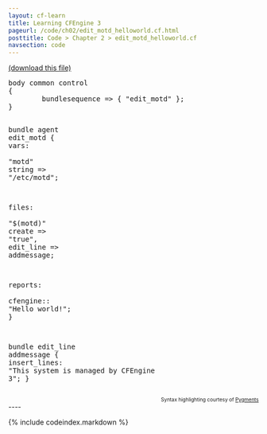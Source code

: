 ```yaml
---
layout: cf-learn
title: Learning CFEngine 3
pageurl: /code/ch02/edit_motd_helloworld.cf.html
posttitle: Code > Chapter 2 > edit_motd_helloworld.cf
navsection: code
---
```


[(download this file)](https://raw.github.com/zzamboni/cf-learn.info/master/src/ch02/edit_motd_helloworld.cf)

<div class="highlight"><pre><span class="k">body</span> <span class="k">common</span> <span class="k">control</span>
<span class="p">{</span>
        <span class="kr">bundlesequence</span> <span class="o">=&gt;</span> <span class="p">{</span> <span class="s">&quot;edit_motd&quot;</span> <span class="p">};</span>
<span class="p">}</span>

<span class="k">bundle</span> <span class="k">agent</span> <span class="nf">edit_motd</span> 
<span class="p">{</span>
  <span class="kd">vars</span><span class="p">:</span>   
      <span class="p">&quot;</span><span class="nv">motd</span><span class="p">&quot;</span> <span class="kt">string</span> <span class="o">=&gt;</span> <span class="s">&quot;/etc/motd&quot;</span><span class="p">;</span>

  <span class="kd">files</span><span class="p">:</span>   
      <span class="s">&quot;</span><span class="si">$(motd)</span><span class="s">&quot;</span>
        <span class="kr">create</span> <span class="o">=&gt;</span> <span class="s">&quot;true&quot;</span><span class="p">,</span>
        <span class="kr">edit_line</span> <span class="o">=&gt;</span> <span class="nf">addmessage</span><span class="p">;</span>

  <span class="kd">reports</span><span class="p">:</span>   
    <span class="nc">cfengine</span><span class="p">::</span>
      <span class="s">&quot;Hello world!&quot;</span><span class="p">;</span>
<span class="p">}</span>

<span class="k">bundle</span> <span class="k">edit_line</span> <span class="nf">addmessage</span>
<span class="p">{</span>
  <span class="kd">insert_lines</span><span class="p">:</span>
      <span class="s">&quot;This system is managed by CFEngine 3&quot;</span><span class="p">;</span>
<span class="p">}</span>
</pre></div>

<div align="right"><font size="-2">Syntax highlighting courtesy of <a href="http://blog.zzamboni.org/cfengine3-lexer-for-pygments">Pygments</a></font></div>
----

{% include codeindex.markdown %}
